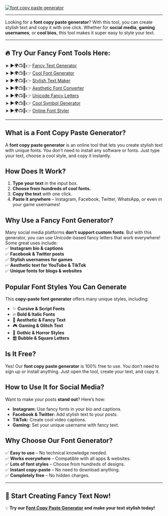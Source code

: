 [![font copy paste generator](https://blogger.googleusercontent.com/img/b/R29vZ2xl/AVvXsEgFPDhRwta1WDZ755-sUTnLu2NXl5oi_aDatNsM1PwcCQZHsvYzKxdH0X3K_Zozaka1osvZ2v5NC1CCtTSJKODzOralgGXBIoPjIkh3NSFAWU7zulucsteS144Q-ZbEb4FQRdMr2SrGz6VOy3HEl2yyS6m5xjjowb-TmBQpZYbS_PPaK7x7ucNzb2GZvCFr/w640-h476-rw/Cool%20Text%20Maker.webp)](https://www.cooltextmaker.com/)

---

Looking for a **font copy paste generator**? With this tool, you can create stylish text and copy it with one click. Whether for **social media**, **gaming usernames**, or **cool bios**, this tool makes it super easy to style your text.

---

## 🔥 **Try Our Fancy Font Tools Here:**
➤ ►🌍📺📱👉 [Fancy Text Generator](https://www.cooltextmaker.com/)  
➤ ►🌍📺📱👉 [Cool Font Generator](https://www.cooltextmaker.com/)  
➤ ►🌍📺📱👉 [Stylish Text Maker](https://www.cooltextmaker.com/)  
➤ ►🌍📺📱👉 [Aesthetic Font Converter](https://www.cooltextmaker.com/)  
➤ ►🌍📺📱👉 [Unicode Fancy Letters](https://www.cooltextmaker.com/)  
➤ ►🌍📺📱👉 [Cool Symbol Generator](https://www.cooltextmaker.com/)  
➤ ►🌍📺📱👉 [Online Font Styler](https://www.cooltextmaker.com/)  

---

## **What is a Font Copy Paste Generator?**
A **font copy paste generator** is an online tool that lets you create stylish text with unique fonts. You don’t need to install any software or fonts. Just type your text, choose a cool style, and copy it instantly.

## **How Does It Work?**
1. **Type your text** in the input box.  
2. **Choose from hundreds of cool fonts.**  
3. **Copy the text** with one click.  
4. **Paste it anywhere** – Instagram, Facebook, Twitter, WhatsApp, or even in your game usernames!  

## **Why Use a Fancy Font Generator?**
Many social media platforms **don’t support custom fonts**. But with this generator, you can use Unicode-based fancy letters that work everywhere! Some great uses include:  
✅ **Instagram bio & captions**  
✅ **Facebook & Twitter posts**  
✅ **Stylish usernames for games**  
✅ **Aesthetic text for YouTube & TikTok**  
✅ **Unique fonts for blogs & websites**  

## **Popular Font Styles You Can Generate**
This **copy-paste font generator** offers many unique styles, including:  
- ✨ **Cursive & Script Fonts**  
- 🔥 **Bold & Italic Fonts**  
- 🎀 **Aesthetic & Fancy Text**  
- 🎮 **Gaming & Glitch Text**  
- 🖤 **Gothic & Horror Styles**  
- 🆎 **Bubble & Square Letters**  

## **Is It Free?**
Yes! Our **font copy paste generator** is 100% free to use. You don’t need to sign up or install anything. Just open the tool, create your text, and copy it.

## **How to Use It for Social Media?**
Want to make your posts **stand out**? Here’s how:  
- **Instagram:** Use fancy fonts in your bio and captions.  
- **Facebook & Twitter:** Add stylish text to your posts.  
- **TikTok:** Create cool video captions.  
- **Gaming:** Set your unique username with fancy text.  

## **Why Choose Our Font Generator?**
✅ **Easy to use** – No technical knowledge needed.  
✅ **Works everywhere** – Compatible with all apps & websites.  
✅ **Lots of font styles** – Choose from hundreds of designs.  
✅ **Instant copy-paste** – No need to download anything.  
✅ **Completely free** – No hidden charges.  

---

## 🎉 **Start Creating Fancy Text Now!**
💡 **Try our [Font Copy Paste Generator](https://www.cooltextmaker.com/) and make your text stylish today!**  
